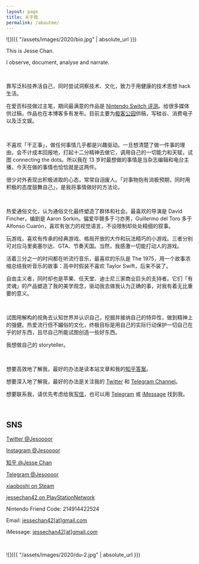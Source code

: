 ```yaml
---
layout: page
title: 关于我
permalink: /aboutme/
---
```


![]({{ "/assets/images/2020/bio.jpg" | absolute_url }})

This is Jesse Chan.

I observe, document, analyse and narrate.

<br>

靠写泛科技养活自己，同时尝试洞察技术、文化，致力于用健康的技术思想 hack 生活。

在爱否科技做过主笔，期间最满意的作品是 [Nintendo Switch 评测](http://www.bilibili.com/video/av9780659)。给很多媒体供过稿，作品也在本博客多有发布。目前主要为[极客公园](https://www.geekpark.net/users/cc7b47a8-05f9-418c-9677-a655e8756fde)供稿，写硅谷、消费电子以及泛文娱。

<br>

不喜欢「干正事」，做任何事情几乎都是兴趣驱动。一旦想清楚了做一件事的理由，会不计成本回报地，打起十二分精神去做它，调用自己的一切能力和天赋，试图 connecting the dots。所以我在 13 岁时最想做的事情是当杂志编辑和电台主播，今天在做的事情也恰恰就是这两件。

很少对外表现出积极进取的心态，常常自诩废人。「对事物抱有消极预期，同时用积极的态度鼓舞自己」，是我将事情做好的方法论。

<br>

热爱通俗文化，认为通俗文化最终塑造了群体和社会。最喜欢的导演是 David Fincher，编剧是 Aaron Sorkin。偏爱毕赣多于刁亦男，Guillermo del Toro 多于 Alfonso Cuarón，喜欢有张力的视觉语言，不设限制却处处精细的叙事。

玩游戏，喜欢有传承的经典游戏、格局开放的大作和玩法精巧的小游戏。三者分别可对应马里奥塞尔达、GTA、节奏天国。当然，我感激一切能打动人的游戏。

活着三分之一的时间都在听流行音乐，最喜欢的乐队是 The 1975，用一个故事浓缩总结我听音乐的故事：高中时假装不喜欢 Taylor Swift，后来不装了。

自由主义者，同时却也是苹果、任天堂、迪士尼三家商业巨头的支持者。它们「有灵魂」的产品塑造了我的美学观念，驱动我去做我认为正确的事，对我有着无比重要的意义。

<br>

试图用解构的视角去认知世界并认识自己，挖掘并接纳自己的特异性，做到精神上的强健。热爱流行但不媚俗的文化，终极目标是用自己的实际行动保护一切自己在乎的好东西，且尽自己所能试图创造一些好东西。

我想做自己的 storyteller。

<br>

想要高效地了解我，最好的办法是读本站文章和我的[知乎答案](https://www.zhihu.com/people/jesor/answers)。

想要深入地了解我，最好的办法是关注我的 [Twitter](https://twitter.com/Jesoooor) 和 [Telegram Channel](https://t.me/forwardlikehell)。

想要联系我，请优先考虑给我[写信](mailto:jessechan42@gmail.com)，也可以用 [Telegram](https://t.me/Jesoooor/) 或 [iMessage](sms:jessechan42@gmail.com) 找到我。

<br>

## SNS

[Twitter @Jesoooor](https://twitter.com/Jesoooor)

[Instagram @Jesoooor](https://www.instagram.com/jesoooor/)

[知乎 @Jesse Chan](https://www.zhihu.com/people/jesor/activities/)

[Telegram @Jesoooor](https://t.me/Jesoooor/)

[xiaoboshi on Steam](https://steamcommunity.com/id/jesor/)

[jessechan42 on PlayStationNetwork](https://psnprofiles.com/jessechan42/)

Nintendo Friend Code: 214914422524

Email: <a href="mailto:jessechan42@gmail.com">jessechan42[at]gmail.com</a>

iMessage: <a href="sms:jessechan42@gmail.com">jessechan42[at]gmail.com</a>

<br>

![]({{ "/assets/images/2020/du-2.jpg" | absolute_url }})
